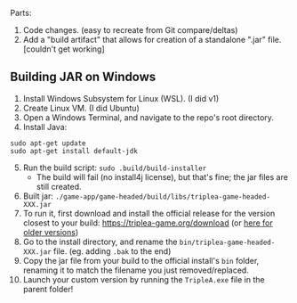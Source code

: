 Parts:
1) Code changes. (easy to recreate from Git compare/deltas)
2) Add a "build artifact" that allows for creation of a standalone ".jar" file. [couldn't get working]

## Building JAR on Windows

1) Install Windows Subsystem for Linux (WSL). (I did v1)
2) Create Linux VM. (I did Ubuntu)
3) Open a Windows Terminal, and navigate to the repo's root directory.
4) Install Java:
```
sudo apt-get update
sudo apt-get install default-jdk
```
5) Run the build script: `sudo .build/build-installer`
   * The build will fail (no install4j license), but that's fine; the jar files are still created.
6) Built jar: `./game-app/game-headed/build/libs/triplea-game-headed-XXX.jar`
7) To run it, first download and install the official release for the version closest to your build: https://triplea-game.org/download (or [here for older versions](https://github.com/triplea-game/triplea/releases))
8) Go to the install directory, and rename the `bin/triplea-game-headed-XXX.jar` file. (eg. adding `.bak` to the end)
9) Copy the jar file from your build to the official install's `bin` folder, renaming it to match the filename you just removed/replaced.
10) Launch your custom version by running the `TripleA.exe` file in the parent folder!